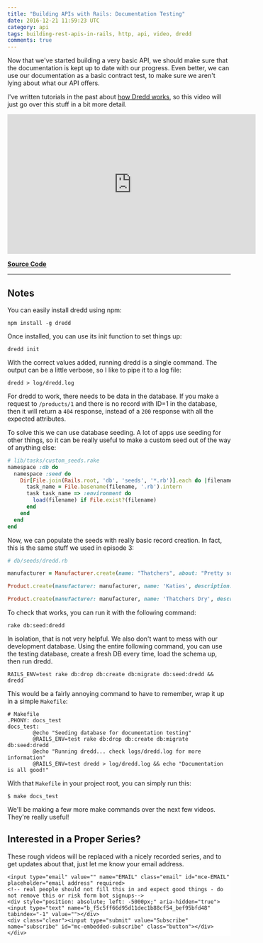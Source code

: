 ```yaml
---
title: "Building APIs with Rails: Documentation Testing"
date: 2016-12-21 11:59:23 UTC
category: api
tags: building-rest-apis-in-rails, http, api, video, dredd
comments: true
---
```


Now that we've started building a very basic API, we should make sure that the documentation is kept up to date with our progress. Even better, we can use our documentation as a basic contract test, to make sure we aren't lying about what our API offers.

I've written tutorials in the past about [how Dredd works](https://philsturgeon.uk/api/2015/01/28/dredd-api-testing-documentation/), so this video will just go over this stuff in a bit more detail.

<iframe width="560" height="315" src="https://www.youtube.com/embed/dJXTWVuE89Q" frameborder="0" allowfullscreen></iframe>

**[Source Code](https://github.com/philsturgeon/livecoding-apisyouwonthate/tree/master/episode-04-contract-testing-with-dredd)**

<hr/>

## Notes

You can easily install dredd using npm:

~~~ shell
npm install -g dredd
~~~

Once installed, you can use its init function to set things up:

~~~
dredd init
~~~

With the correct values added, running dredd is a single command. The output can be a little verbose, so I like to pipe it to a log file:

~~~
dredd > log/dredd.log
~~~

For dredd to work, there needs to be data in the database. If you make a request to `/products/1` and there is no record with ID=1 in the database, then it will return a `404` response, instead of a `200` response with all the expected attributes.

To solve this we can use database seeding. A lot of apps use seeding for other things, so it can be really useful to make a custom seed out of the way of anything else:

~~~ ruby
# lib/tasks/custom_seeds.rake
namespace :db do
  namespace :seed do
    Dir[File.join(Rails.root, 'db', 'seeds', '*.rb')].each do |filename|
      task_name = File.basename(filename, '.rb').intern
      task task_name => :environment do
        load(filename) if File.exist?(filename)
      end
    end
  end
end
~~~

Now, we can populate the seeds with really basic record creation. In fact, this is the same stuff we used in episode 3:

~~~ ruby
# db/seeds/dredd.rb

manufacturer = Manufacturer.create(name: "Thatchers", about: "Pretty solid cider makers who are randomly moving their factories in the south west and going to Ireland...", city: "Dublin", country: "Ireland")

Product.create(manufacturer: manufacturer, name: 'Katies', description: "Unnecessarily strong fizzy cider that sells for the same price as normal ciders.", apv: 7.6, product_type: 'cider')

Product.create(manufacturer: manufacturer, name: 'Thatchers Dry', description: "As the name suggests this is dry, and a little tangy.", apv: 6.5, product_type: 'cider')
~~~

To check that works, you can run it with the following command:

~~~ shell
rake db:seed:dredd
~~~

In isolation, that is not very helpful. We also don't want to mess with our development database. Using the entire following command, you can use the testing database, create a fresh DB every time, load the schema up, then run dredd.

~~~ shell
RAILS_ENV=test rake db:drop db:create db:migrate db:seed:dredd && dredd
~~~

This would be a fairly annoying command to have to remember, wrap it up in a simple `Makefile`:

~~~ shell
# Makefile
.PHONY: docs_test
docs_test:
		@echo "Seeding database for documentation testing"
		@RAILS_ENV=test rake db:drop db:create db:migrate db:seed:dredd
		@echo "Running dredd... check logs/dredd.log for more information"
		@RAILS_ENV=test dredd > log/dredd.log && echo "Documentation is all good!"
~~~

With that `Makefile` in your project root, you can simply run this:

~~~ shell
$ make docs_test
~~~

We'll be making a few more make commands over the next few videos. They're really useful!

## Interested in a Proper Series?

These rough videos will be replaced with a nicely recorded series, and to get updates about that, just let me know your email address.

<!-- Begin MailChimp Signup Form -->
<link href="//cdn-images.mailchimp.com/embedcode/horizontal-slim-10_7.css" rel="stylesheet" type="text/css">
<style type="text/css">
	#mc_embed_signup{background:#fff; clear:left; font:14px; width:100%;}
	/* Add your own MailChimp form style overrides in your site stylesheet or in this style block.
	   We recommend moving this block and the preceding CSS link to the HEAD of your HTML file. */
</style>
<div id="mc_embed_signup">
<form action="//apisyouwonthate.us10.list-manage.com/subscribe/post?u=f5c5ff66d95d11dec1b88cf54&amp;id=bef95bfd48" method="post" id="mc-embedded-subscribe-form" name="mc-embedded-subscribe-form" class="validate" target="_blank" novalidate>
    <div id="mc_embed_signup_scroll">

	<input type="email" value="" name="EMAIL" class="email" id="mce-EMAIL" placeholder="email address" required>
    <!-- real people should not fill this in and expect good things - do not remove this or risk form bot signups-->
    <div style="position: absolute; left: -5000px;" aria-hidden="true"><input type="text" name="b_f5c5ff66d95d11dec1b88cf54_bef95bfd48" tabindex="-1" value=""></div>
    <div class="clear"><input type="submit" value="Subscribe" name="subscribe" id="mc-embedded-subscribe" class="button"></div>
    </div>
</form>
</div>

<!--End mc_embed_signup-->
